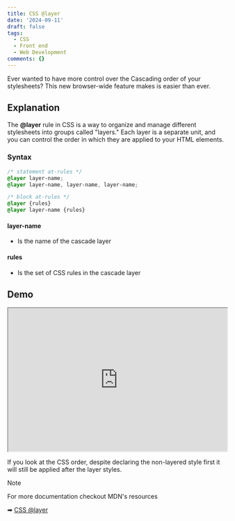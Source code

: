 ```yaml
---
title: CSS @layer
date: '2024-09-11'
draft: false
tags:
  - CSS
  - Front end
  - Web Development
comments: {}
---
```


Ever wanted to have more control over the Cascading order of your stylesheets?
This new browser-wide feature makes is easier than ever.

<!--more-->

## Explanation

The **@layer** rule in CSS is a way to organize and manage different stylesheets
into groups called "layers." Each layer is a separate unit, and you can control
the order in which they are applied to your HTML elements.

### Syntax

```css
/* statement at-rules */
@layer layer-name;
@layer layer-name, layer-name, layer-name;

/* block at-rules */
@layer {rules}
@layer layer-name {rules}
```

#### layer-name

- Is the name of the cascade layer

#### rules

- Is the set of CSS rules in the cascade layer

## Demo

<iframe src="https://codepen.io/stevendeleon/embed/ZEdPwoq" id="code-pen-iframe"></iframe>

If you look at the CSS order, despite declaring the non-layered style first it
will still be applied after the layer styles.

> [!note]
>
> For more documentation checkout MDN's resources
>
> ➡ [CSS @layer](https://developer.mozilla.org/en-US/docs/Web/CSS/@layer)

<style>
  #code-pen-iframe { width: 100%; height: 330px; }
</style>
